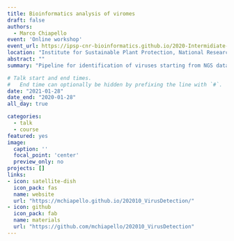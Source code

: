 ```yaml
---
title: Bioinformatics analysis of viromes
draft: false
authors: 
  - Marco Chiapello
event: 'Online workshop'
event_url: https://ipsp-cnr-bioinformatics.github.io/2020-Intermidiate-R-CNR/
location: "Institute for Sustainable Plant Protection, National Research Council"
abstract: ""
summary: "Pipeline for identification of viruses starting from NGS data"

# Talk start and end times.
#   End time can optionally be hidden by prefixing the line with `#`.
date: "2021-01-28"
date_end: "2020-01-28"
all_day: true

categories:
  - talk
  - course
featured: yes
image:
  caption: ''
  focal_point: 'center'
  preview_only: no
projects: []
links:
- icon: satellite-dish
  icon_pack: fas
  name: website
  url: "https://mchiapello.github.io/202010_VirusDetection/"
- icon: github
  icon_pack: fab
  name: materials
  url: "https://github.com/mchiapello/202010_VirusDetection"
---
```



